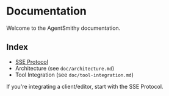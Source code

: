 # Documentation

Welcome to the AgentSmithy documentation.

## Index

- [SSE Protocol](./sse-protocol.md)
- Architecture (see `doc/architecture.md`)
- Tool Integration (see `doc/tool-integration.md`)

If you're integrating a client/editor, start with the SSE Protocol.


